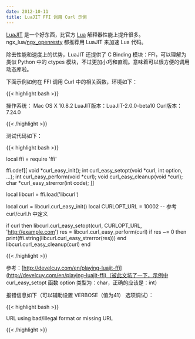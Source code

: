```yaml
---
date: 2012-10-11
title: LuaJIT FFI 调用 Curl 示例
---
```

[LuaJIT](http://luajit.org) 是一个好东西，比官方 [Lua](http://lua.org) 解释器性能上提升很多。ngx_lua/[ngx_openresty](http://openresty.org) 都推荐用 LuaJIT 来加速 Lua 代码。

除去性能和速度上的优势，LuaJIT 还提供了 C Binding 模块：FFI，可以理解为类似 Python 中的 ctypes 模块，不过更加小巧和直观。意味着可以很方便的调用动态库啦。

下面示例如何在 FFI 调用 Curl 中的相关函数，环境如下：

{{< highlight bash >}}

操作系统：   Mac OS X 10.8.2
LuaJIT版本：LuaJIT-2.0.0-beta10
Curl版本：  7.24.0

{{< /highlight >}}

测试代码如下：

{{< highlight bash >}}

local ffi = require 'ffi'

ffi.cdef[[
    void *curl_easy_init();
    int curl_easy_setopt(void *curl, int option, ...);
    int curl_easy_perform(void *curl);
    void curl_easy_cleanup(void *curl);
    char *curl_easy_strerror(int code);
]]

local libcurl = ffi.load('libcurl')

local curl = libcurl.curl_easy_init()
local CURLOPT_URL = 10002 -- 参考 curl/curl.h 中定义

if curl then
    libcurl.curl_easy_setopt(curl, CURLOPT_URL, 'http://example.com')
    res = libcurl.curl_easy_perform(curl)
    if res ~= 0 then
        print(ffi.string(libcurl.curl_easy_strerror(res)))
    end
    libcurl.curl_easy_cleanup(curl)
end

{{< /highlight >}}


参考：[http://develcuy.com/en/playing-luajit-ffi](http://develcuy.com/en/playing-luajit-ffi)（被此文坑了一下，示例中 curl_easy_setopt 函数 option 类型为：char，正确的应该是：int）

报错信息如下（可以辅助设置 VERBOSE（值为41） 选项调试）：

{{< highlight bash >}}

URL using bad/illegal format or missing URL

{{< /highlight >}}


